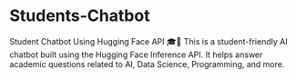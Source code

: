 # Students-Chatbot
 Student Chatbot Using Hugging Face API 🎓🤖 This is a student-friendly AI chatbot built using the Hugging Face Inference API. It helps answer academic questions related to AI, Data Science, Programming, and more.
